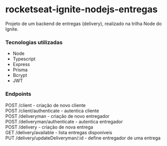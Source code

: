 # rocketseat-ignite-nodejs-entregas

Projeto de um backend de entregas (delivery), realizado na trilha Node do Ignite.

### Tecnologias utilizadas

* Node
* Typescript
* Express
* Prisma
* Bcrypt
* JWT

### Endpoints

POST /client - criação de novo cliente  
POST /client/authenticate - autentica cliente  
POST /deliveryman - criação de novo entregador  
POST /deliveryman/authenticate - autentica entregador  
POST /delivery - criação de nova entrega  
GET /delivery/available - lista entregas disponíveis  
PUT /delivery/updateDeliveryman/:id - define entregador de uma entrega
